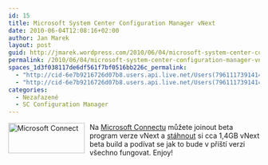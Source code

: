 ```yaml
---
id: 15
title: Microsoft System Center Configuration Manager vNext
date: 2010-06-04T12:08:16+02:00
author: Jan Marek
layout: post
guid: http://jmarek.wordpress.com/2010/06/04/microsoft-system-center-configuration-manager-vnext
permalink: /2010/06/04/microsoft-system-center-configuration-manager-vnext/
spaces_1d3f038117de6df561f7bf0516bb226c_permalink:
  - "http://cid-6e7b9216726d07b8.users.api.live.net/Users(7961117391414167480)/Blogs('6E7B9216726D07B8!242')/Entries('6E7B9216726D07B8!346')?authkey=EpZNAU0huAk%24"
  - "http://cid-6e7b9216726d07b8.users.api.live.net/Users(7961117391414167480)/Blogs('6E7B9216726D07B8!242')/Entries('6E7B9216726D07B8!346')?authkey=EpZNAU0huAk%24"
categories:
  - Nezařazené
  - SC Configuration Manager
---
```

<div id="msgcns!6E7B9216726D07B8!346" class="bvMsg">
  <p>
    <img style="display:inline;margin:0 10px 10px 0;" border="0" alt="Microsoft Connect" align="left" src="https://connect.microsoft.com/images/msconnect_logo.png" width="153" height="61" />Na <a href="https://connect.microsoft.com/ConfigurationManagervnext" target="_blank">Microsoft Connectu</a> můžete joinout beta program verze vNext a <a href="https://connect.microsoft.com/ConfigurationManagervnext" target="_blank">stáhnout</a> si cca 1,4GB vNext beta build a podívat se jak to bude v příští verzi všechno fungovat. Enjoy!
  </p>
</div>

